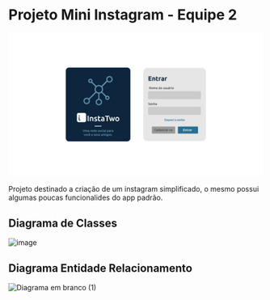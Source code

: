 # Projeto Mini Instagram - Equipe 2

![!\[Alt text\](./Design%20das%20telas/Login-1.jpg)](<Design das telas/Login.jpg>)

Projeto destinado a criação de um instagram simplificado, o mesmo possui algumas poucas funcionalides do app padrão.

## Diagrama de Classes

![image](https://github.com/es20232/eqp2/assets/123307669/1b2fb15d-086f-4188-9fbb-61fc6012af3d)


## Diagrama Entidade Relacionamento

![Diagrama em branco (1)](https://github.com/es20232/eqp2/assets/96149641/294e8913-c19d-42bd-b190-74ee987431f3)
